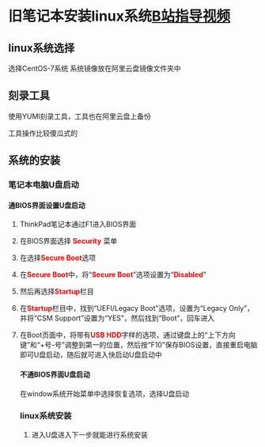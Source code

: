 # 旧笔记本安装linux系统[B站指导视频](https://www.bilibili.com/video/BV1hL411r7p2/?spm_id_from=333.337.search-card.all.click&vd_source=51464752742948750380d6832ffd9b50)

## linux系统选择

选择CentOS-7系统 系统镜像放在阿里云盘镜像文件夹中

## 刻录工具

使用YUMI刻录工具，工具也在阿里云盘上备份

工具操作比较傻瓜式的

## 系统的安装

### 笔记本电脑U盘启动

#### 通BIOS界面设置U盘启动

1. ThinkPad笔记本通过F1进入BIOS界面

2. 在BIOS界面选择 <font color="red">**Security**</font> 菜单

3. 在选择<font color="red">**Secure Boot**</font>选项

4. 在<font color="red">**Secure Boot**</font>中，将“<font color="red">**Secure Boot**</font>”选项设置为“<font color="red">**Disabled**</font>”

5. 然后再选择<font color="red">**Startup**</font>栏目

6. 在<font color="red">**Startup**</font>栏目中，找到“UEFI/Legacy Boot”选项，设置为“Legacy Only”，并将“CSM Support”设置为“YES”，然后找到“Boot”，回车进入

7. 在Boot页面中，将带有<font color="red">**USB HDD**</font>字样的选项，通过键盘上的“上下方向键”和“+号-号”调整到第一的位置，然后按“F10”保存BIOS设置，直接重启电脑即可U盘启动，随后就可进入快启动U盘启动中

   #### 不通BIOS界面U盘启动

   在window系统开始菜单中选择恢复选项，选择U盘启动

   ### linux系统安装

   1. 进入U盘进入下一步就能进行系统安装



